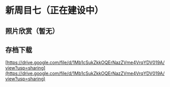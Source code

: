 # 新周目七（正在建设中）

## 照片欣赏（暂无）

## 存档下载

[https://drive.google.com/file/d/1Mb1cSukZkkOQErNazZVme4VrqYDV019A/view?usp=sharing](https://drive.google.com/file/d/1Mb1cSukZkkOQErNazZVme4VrqYDV019A/view?usp=sharing)

